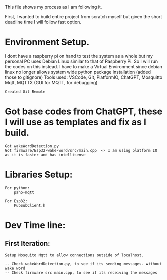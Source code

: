 This file shows my process as I am following it. 

First, I wanted to build entire project from scratch myself but given the short deadline time I will follow fast option.

# Environment Setup.
 I dont have a raspberry pi on hand to test the system as a whole but my personal PC uses Debian Linux similar to that of Raspberry Pi. So I will run the codes on this instead.
 I have to make a Virtual Environment since debian linux no longer allows system wide python package installation (added those to gitignore)
    Tools used:
        VSCode, Git, PlatformIO, ChatGPT, Mosquitto Mqtt, MQTTX (GUI for MQTT, for debugging)
    
    Created Git Remote




# Got base codes from ChatGPT, these I will use as templates and fix as I build.
    Got wakeWordDetection.py
    Got firmware/Esp32-wake-word/src/main.cpp  <- I am using platform IO as it is faster and has intellisense



# Libraries Setup:
    For python:
        paho-mqtt 
    
    For Esp32:
        PubSubClient.h 



# Dev Time line:
## First Iteration: 
    Setup Mosquito Mqtt to allow connections outside of localhost. 
     
    -- Check wakeWordDetection.py, to see if its sending messages. without wake word
    -- Check firmware src main.cpp, to see if its receiving the messages 